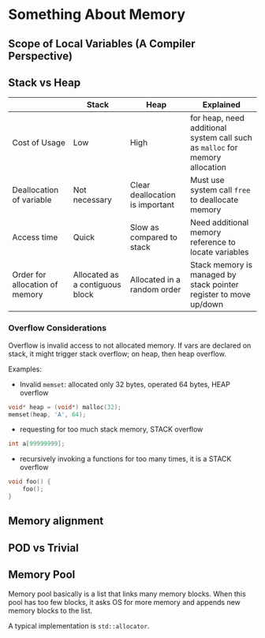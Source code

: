 # Something About Memory

## Scope of Local Variables (A Compiler Perspective)

## Stack vs Heap

| | Stack | Heap | Explained |
|-|-|-|-|
| Cost of Usage | Low | High | for heap, need additional system call such as `malloc` for memory allocation |
| Deallocation of variable | Not necessary | Clear deallocation is important | Must use system call `free` to deallocate memory |
| Access time | Quick | Slow as compared to stack | Need additional memory reference to locate variables |
| Order for allocation of memory | Allocated as a contiguous block | Allocated in a random order | Stack memory is managed by stack pointer register to move up/down |

### Overflow Considerations

Overflow is invalid access to not allocated memory. If vars are declared on stack, it might trigger stack overflow; on heap, then heap overflow.

Examples:

* Invalid `memset`: allocated only 32 bytes, operated 64 bytes, HEAP overflow
```cpp
void* heap = (void*) malloc(32);
memset(heap, 'A', 64);
```

* requesting for too much stack memory, STACK overflow

```cpp
int a[99999999];
```

* recursively invoking a functions for too many times, it is a STACK overflow
```cpp
void foo() {
    foo();
}
```

## Memory alignment

## POD vs Trivial

## Memory Pool

Memory pool basically is a list that links many memory blocks. When this pool has too few blocks, it asks OS for more memory and appends new memory blocks to the list.

A typical implementation is `std::allocator`.